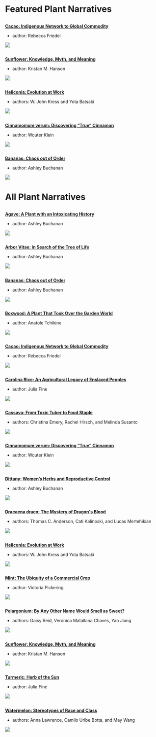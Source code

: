<param ve-config title="Plant Humanities" layout="index" header="plants-index">

# Featured Plant Narratives

## 
[**Cacao: Indigenous Network to Global Commodity**](/cacao)

- author: Rebecca Friedel

![](/images/thumbnails/cacao.jpg)

##
[**Sunflower: Knowledge, Myth, and Meaning**](/sunflower)

- author: Kristan M. Hanson

![](/images/thumbnails/Sunflower_thumbnail.jpg)

##
[**Heliconia: Evolution at Work**](/heliconia)

- authors: W. John Kress and Yota Batsaki

![](/images/thumbnails/heliconia.jpg)

##
[**Cinnamomum verum: Discovering “True” Cinnamon**](/cinnamon)

- author: Wouter Klein

![](/images/thumbnails/cinnamon.jpg)

##
[**Bananas: Chaos out of Order**](/Banana)

- author: Ashley Buchanan

![](/images/thumbnails/Banana.jpg)


# All Plant Narratives

##
[**Agave: A Plant with an Intoxicating History**](/Agave)

- author: Ashley Buchanan

![](/images/thumbnails/agave.jpg)

##
[**Arbor Vitae: In Search of the Tree of Life**](/arbor_vitae)

- author: Ashley Buchanan

![](/images/thumbnails/arbor-vitae.jpg)

##
[**Bananas: Chaos out of Order**](/Banana)

- author: Ashley Buchanan

![](/images/thumbnails/Banana.jpg)

##
[**Boxwood: A Plant That Took Over the Garden World**](/boxwood)

- author: Anatole Tchikine

![](/images/thumbnails/boxwood.jpg)

##
[**Cacao: Indigenous Network to Global Commodity**](/cacao)

- author: Rebecca Friedel

![](/images/thumbnails/cacao.jpg)

##
[**Carolina Rice: An Agricultural Legacy of Enslaved Peoples**](/carolina_rice)

- author: Julia Fine

![](/images/thumbnails/carolina-rice.jpg)

##
[**Cassava: From Toxic Tuber to Food Staple**](/cassava)

- authors: Christina Emery, Rachel Hirsch, and Melinda Susanto

![](/images/thumbnails/cassava.jpg)

##
[**Cinnamomum verum: Discovering “True” Cinnamon**](/cinnamon)

- author: Wouter Klein

![](/images/thumbnails/cinnamon.jpg)

##
[**Dittany: Women’s Herbs and Reproductive Control**](/Dittany)

- author: Ashley Buchanan

![](/images/thumbnails/dittany.jpg)

##
[**Dracaena draco: The Mystery of Dragon's Blood**](/dragon_tree)

- authors: Thomas C. Anderson, Cati Kalinoski, and Lucas Mertehikian

![](/images/thumbnails/dragon_tree.jpg)

##
[**Heliconia: Evolution at Work**](/heliconia)

- authors: W. John Kress and Yota Batsaki

![](/images/thumbnails/heliconia.jpg)

##
[**Mint: The Ubiquity of a Commercial Crop**](/mint)

- author: Victoria Pickering

![](/images/thumbnails/mint.jpg) 

##
[**Pelargonium: By Any Other Name Would Smell as Sweet?**](/pelargonium)

- authors: Daisy Reid, Verónica Matallana Chaves, Yao Jiang

![](/images/thumbnails/pelargonium.jpg)

##
[**Sunflower: Knowledge, Myth, and Meaning**](/sunflower)

- author: Kristan M. Hanson

![](/images/thumbnails/Sunflower_thumbnail.jpg)

##
[**Turmeric: Herb of the Sun**](/turmeric)

- author: Julia Fine

![](/images/thumbnails/turmeric.jpg)

##
[**Watermelon: Stereotypes of Race and Class**](/watermelon)

- authors: Anna Lawrence, Camilo Uribe Botta, and May Wang

![](/images/thumbnails/watermelon.jpg)
